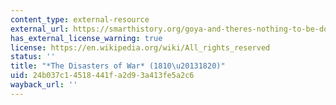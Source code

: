 ```yaml
---
content_type: external-resource
external_url: https://smarthistory.org/goya-and-theres-nothing-to-be-done-from-the-disasters-of-war/#:~:text=Francisco%20Goya%20created%20the%20aquatint,of%20Spain%20by%20Napoleon%20Bonaparte.
has_external_license_warning: true
license: https://en.wikipedia.org/wiki/All_rights_reserved
status: ''
title: "*The Disasters of War* (1810\u20131820)"
uid: 24b037c1-4518-441f-a2d9-3a413fe5a2c6
wayback_url: ''
---
```

